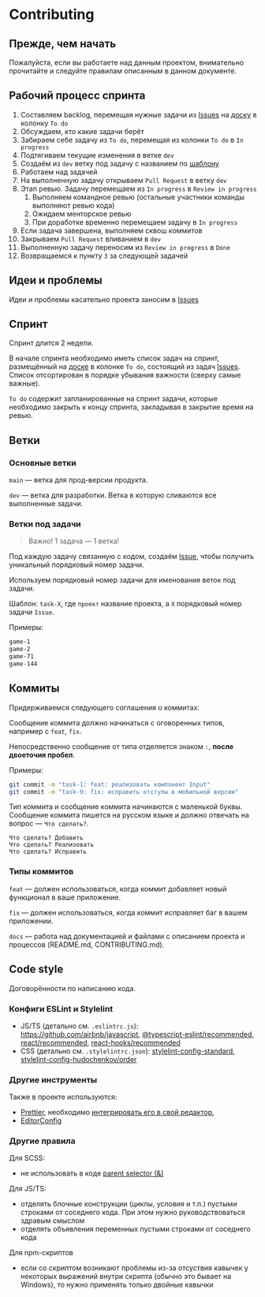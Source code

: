 # Contributing

## Прежде, чем начать

Пожалуйста, если вы работаете над данным проектом,
внимательно прочитайте и следуйте правилам описанным в данном документе.

## Рабочий процесс спринта

1. Составляем backlog, перемещая нужные задачи из [Issues](https://github.com/Minneapolis-7/game/issues) на [доску](https://github.com/orgs/Minneapolis-7/projects/1) в колонку `To do`
2. Обсуждаем, кто какие задачи берёт
3. Забираем себе задачу из `To do`, перемещая из колонки `To do` в `In progress`
4. Подтягиваем текущие изменения в ветке `dev`
5. Создаём из `dev` ветку под задачу с названием по [шаблону](#ветки-под-задачи)
6. Работаем над задачей
7. На выполненную задачу открываем `Pull Request` в ветку `dev`
8. Этап ревью. Задачу перемещаем из `In progress` в `Review in progress`
   1. Выполняем командное ревью (остальные участники команды выполняют ревью кода)
   2. Ожидаем менторское ревью
   3. При доработке временно перемещаем задачу в `In progress`
9. Если задача завершена, выполняем сквош коммитов
10. Закрываем `Pull Request` вливанием в `dev`
11. Выполненную задачу переносим из `Review in progress` в `Done`
12. Возвращаемся к пункту `3` за следующей задачей

## Идеи и проблемы

Идеи и проблемы касательно проекта заносим в [Issues](https://github.com/Minneapolis-7/game/issues)

## Спринт

Спринт длится 2 недели.

В начале спринта необходимо иметь список задач на спринт,
размещённый на [доске](https://github.com/orgs/Minneapolis-7/projects/1) в колонке `To do`,
состоящий из задач [Issues](https://github.com/Minneapolis-7/game/issues).
Список отсортирован в порядке убывания важности (сверху самые важные).

`To do` содержит запланированные на спринт задачи,
которые необходимо закрыть к концу спринта,
закладывая в закрытие время на ревью.

## Ветки

### Основные ветки

`main` — ветка для прод-версии продукта.

`dev` — ветка для разработки. Ветка в которую сливаются все выполненные задачи.

### Ветки под задачи

> Важно! 1 задача — 1 ветка!

Под каждую задачу связанную с кодом, создаём [Issue](https://github.com/Minneapolis-7/game/issues),
чтобы получить уникальный порядковый номер задачи.

Используем порядковый номер задачи для именования веток под задачи.

Шаблон: `task-X`, где `проект` название проекта, а `X` порядковый номер задачи `Issue`.

Примеры:

```bash
game-1
game-2
game-71
game-144
```

## Коммиты

Придерживаемся следующего соглашения о коммитах:

Сообщение коммита должно начинаться с оговоренных типов, например с `feat`, `fix`.

Непосредственно сообщение от типа отделяется знаком `:`, **после двоеточия пробел**.

Примеры:

```bash
git commit -m "task-1: feat: реализовать компонент Input"
git commit -m "task-9: fix: исправить отступы в мобильной версии"
```

Тип коммита и сообщение коммита начинаются с маленькой буквы.
Сообщение коммита пишется на русском языке и должно отвечать на вопрос — `Что сделать?`.

```text
Что сделать? Добавить
Что сделать? Реализовать
Что сделать? Исправить
```

### Типы коммитов

`feat` — должен использоваться, когда коммит добавляет новый функционал в ваше приложение.

`fix` — должен использоваться, когда коммит исправляет баг в вашем приложении.

`docs` — работа над документацией и файлами с описанием проекта и процессов (README.md, CONTRIBUTING.md).

## Code style

Договорённости по написанию кода.

### Конфиги ESLint и Stylelint

- JS/TS (детально см. `.eslintrc.js`): https://github.com/airbnb/javascript, [@typescript-eslint/recommended](https://github.com/typescript-eslint/typescript-eslint/tree/master/packages/eslint-plugin/src/configs#recommended), [react/recommended](https://github.com/yannickcr/eslint-plugin-react), [react-hooks/recommended](https://www.npmjs.com/package/eslint-plugin-react-hooks)
- CSS (детально см. `.stylelintrc.json`): [stylelint-config-standard](https://github.com/stylelint/stylelint-config-standard), [stylelint-config-hudochenkov/order](https://github.com/hudochenkov/stylelint-order/tree/master/rules/order)

### Другие инструменты

Также в проекте используются:

- [Prettier](https://prettier.io/), необходимо [интегрировать его в свой редактор](https://prettier.io/docs/en/editors.html), 
- [EditorConfig](https://editorconfig.org/)

### Другие правила

Для SCSS:

- не использовать в коде [parent selector (&)](https://sass-lang.com/documentation/style-rules/parent-selector)

Для JS/TS:

- отделять блочные конструкции (циклы, условия и т.п.) пустыми строками от соседнего кода. При этом нужно руководствоваться здравым смыслом
- отделять объявления переменных пустыми строками от соседнего кода

Для npm-скриптов

- если со скриптом возникают проблемы из-за отсуствия кавычек у некоторых выражений внутри скрипта (обычно это бывает на Windows), то нужно применять только двойные кавычки

